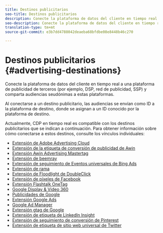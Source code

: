 ```yaml
---
title: Destinos publicitarios
seo-title: Destinos publicitarios
description: Conecte la plataforma de datos del cliente en tiempo real a una plataforma de publicidad de terceros (por ejemplo, DSP, red de publicidad, SSP) y comparta audiencias seudónimas a estas plataformas.
seo-description: Conecte la plataforma de datos del cliente en tiempo real a una plataforma de publicidad de terceros (por ejemplo, DSP, red de publicidad, SSP) y comparta audiencias seudónimas a estas plataformas.
translation-type: tm+mt
source-git-commit: e3b7dd4788042deaeba68bfdbe08e8448b46c270

---
```



# Destinos publicitarios {#advertising-destinations}

Conecte la plataforma de datos del cliente en tiempo real a una plataforma de publicidad de terceros (por ejemplo, DSP, red de publicidad, SSP) y comparta audiencias seudónimas a estas plataformas.

Al conectarse a un destino publicitario, las audiencias se envían como ID a la plataforma de destino, donde se asignan a un ID conocido por la plataforma de destino.

Actualmente, CDP en tiempo real es compatible con los destinos publicitarios que se indican a continuación. Para obtener información sobre cómo conectarse a estos destinos, consulte los vínculos individuales:

* [Extensión de Adobe Advertising Cloud](/help/rtcdp/destinations/adobe-advertising-cloud-extension.md)
* [Extensión de la etiqueta de conversión de publicidad de Awin](/help/rtcdp/destinations/awin-conversiontag-extension.md)
* [Extensión Awin Advertising Mastertag](/help/rtcdp/destinations/awin-mastertag-extension.md)
* [Extensión de beemray](beemray-extension.md)
* [Extensión de seguimiento de Eventos universales de Bing Ads](/help/rtcdp/destinations/bing-ads-extension.md)
* [Extensión de rama](/help/rtcdp/destinations/branch-extension.md)
* [Extensión de Floodlight de DoubleClick](/help/rtcdp/destinations/doubleclick-floodlight-extension.md)
* [Extensión de píxeles de Facebook](/help/rtcdp/destinations/facebook-pixel-extension.md)
* [Extensión Flashtalk OneTag](/help/rtcdp/destinations/flashtalking-extension.md)
* [Google Display &amp; Video 360](/help/rtcdp/destinations/google-dv360-destination.md)
* [Publicidades de Google](/help/rtcdp/destinations/google-ads-destination.md)
* [Extensión Google Ads](/help/rtcdp/destinations/google-ads-extension.md)
* [Google Ad Manager](/help/rtcdp/destinations/google-ad-manager-destination.md)
* [Extensión gtag de Google](/help/rtcdp/destinations/gtag-advertising-extension.md)
* [Extensión de etiqueta de LinkedIn Insight](linkedin-extension.md)
* [Extensión de seguimiento de conversión de Pinterest](pinterest-extension.md)
* [Extensión de etiqueta de sitio web universal de Twitter](twitter-uwt-extension.md)

